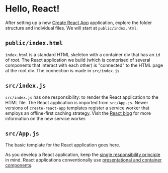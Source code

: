 # Hello, React!
After setting up a new [Create React App](https://github.com/facebookincubator/create-react-app) application,
explore the folder structure and individual files.  We will start at `public/index.html`.

## `public/index.html`
`index.html` is a standard HTML skeleton with a container div that has an `id` of *root*.
The React application we build (which is comprised of several components that interact with each other) is "connected"
to the HTML page at the root div.  The connection is made in `src/index.js`.

## `src/index.js`
`src/index.js` has one responsibility: to render the React application to the HTML file.
The React application is imported from `src/App.js`.
Newer versions of `create-react-app` templates register a service worker that employs an offline-first caching strategy.
Visit the [React blog](https://facebook.github.io/react/blog/2017/05/18/whats-new-in-create-react-app.html#progressive-web-apps-by-default) for more information on the new service worker.

## `src/App.js`
The basic template for the React application goes here.

As you develop a React application, keep the [single responsibility principle](https://en.wikipedia.org/wiki/Single_responsibility_principle) in mind.
React applications conventionally use [presentational and container components](https://medium.com/@dan_abramov/smart-and-dumb-components-7ca2f9a7c7d0).
